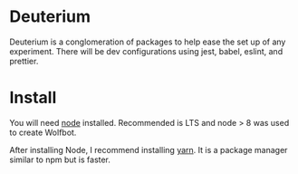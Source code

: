 # Deuterium

Deuterium is a conglomeration of packages to help ease the set up of any experiment. There will be dev configurations using jest, babel, eslint, and prettier.

# Install

You will need [node](https://nodejs.org/) installed. Recommended is LTS and node > 8 was used to create Wolfbot.

After installing Node, I recommend installing [yarn](https://yarnpkg.com/). It is a package manager similar to npm but is faster.
